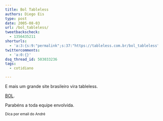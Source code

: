 ```yaml
---
title: Bol Tableless
authors: Diego Eis
type: post
date: 2005-08-03
url: /bol_tableless/
tweetbackscheck:
  - 1356435211
shorturls:
  - 'a:3:{s:9:"permalink";s:37:"https://tableless.com.br/bol_tableless";s:7:"tinyurl";s:26:"https://tinyurl.com/43g28xc";s:4:"isgd";s:19:"https://is.gd/CyORi8";}'
twittercomments:
  - 'a:0:{}'
dsq_thread_id: 503033236
tags:
  - cotidiano

---
```

E mais um grande site brasileiro vira tableless.
  
[BOL][1]. 

Parabéns a toda equipe envolvida. 

<small>Dica por email do André</small>

 [1]: https://www.bol.uol.com.br/